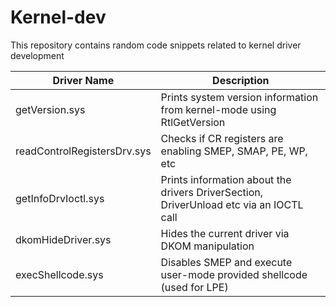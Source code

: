 # Kernel-dev

This repository contains random code snippets related to kernel driver development

|  **Driver Name**   |   **Description**  |
| --- | --- |
| getVersion.sys | Prints system version information from kernel-mode using RtlGetVersion |
| readControlRegistersDrv.sys | Checks if CR registers are enabling SMEP, SMAP, PE, WP, etc |
| getInfoDrvIoctl.sys | Prints information about the drivers DriverSection, DriverUnload etc via an IOCTL call |
| dkomHideDriver.sys | Hides the current driver via DKOM manipulation |
| execShellcode.sys | Disables SMEP and execute user-mode provided shellcode (used for LPE) |
